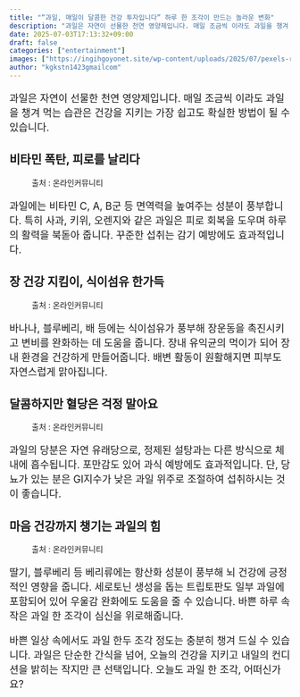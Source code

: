 ```yaml
---
title: "“과일, 매일이 달콤한 건강 투자입니다” 하루 한 조각이 만드는 놀라운 변화"
description: "과일은 자연이 선물한 천연 영양제입니다. 매일 조금씩 이라도 과일을 챙겨 먹는 습관은 건강을 지키는 가장 쉽고도 확실한 방법이 될 수 있습니다."
date: 2025-07-03T17:13:32+09:00
draft: false
categories: ["entertainment"]
images: ["https://ingihgoyonet.site/wp-content/uploads/2025/07/pexels-rynocerontem-2966150-731x1024.jpg", "https://ingihgoyonet.site/wp-content/uploads/2025/07/pexels-jsalamanca-61127-1-1024x683.jpg", "https://ingihgoyonet.site/wp-content/uploads/2025/07/pexels-asphotograpy-867349-1-1024x683.jpg", "https://ingihgoyonet.site/wp-content/uploads/2025/07/pexels-pixabay-89778-1024x684.jpg"]
author: "kgkstn1423gmailcom"
---
```


<p style="font-size:18px">과일은 자연이 선물한 천연 영양제입니다. 매일 조금씩 이라도 과일을 챙겨 먹는 습관은 건강을 지키는 가장 쉽고도 확실한 방법이 될 수 있습니다.</p> <h2 >비타민 폭탄, 피로를 날리다</h2> <figure ><img src="https://ingihgoyonet.site/wp-content/uploads/2025/07/pexels-rynocerontem-2966150-731x1024.jpg" alt="" style="aspect-ratio:16/9;object-fit:cover"/><figcaption >출처 : 온라인커뮤니티</figcaption></figure> <p style="font-size:18px">과일에는 비타민 C, A, B군 등 면역력을 높여주는 성분이 풍부합니다. 특히 사과, 키위, 오렌지와 같은 과일은 피로 회복을 도우며 하루의 활력을 북돋아 줍니다. 꾸준한 섭취는 감기 예방에도 효과적입니다.</p> <h2 >장 건강 지킴이, 식이섬유 한가득</h2> <figure ><img src="https://ingihgoyonet.site/wp-content/uploads/2025/07/pexels-jsalamanca-61127-1-1024x683.jpg" alt="" style="aspect-ratio:16/9;object-fit:cover"/><figcaption >출처 : 온라인커뮤니티</figcaption></figure> <p style="font-size:18px">바나나, 블루베리, 배 등에는 식이섬유가 풍부해 장운동을 촉진시키고 변비를 완화하는 데 도움을 줍니다. 장내 유익균의 먹이가 되어 장내 환경을 건강하게 만들어줍니다. 배변 활동이 원활해지면 피부도 자연스럽게 맑아집니다.</p> <h2 >달콤하지만 혈당은 걱정 말아요</h2> <figure ><img src="https://ingihgoyonet.site/wp-content/uploads/2025/07/pexels-asphotograpy-867349-1-1024x683.jpg" alt="" style="aspect-ratio:16/9;object-fit:cover"/><figcaption >출처 : 온라인커뮤니티</figcaption></figure> <p style="font-size:18px">과일의 당분은 자연 유래당으로, 정제된 설탕과는 다른 방식으로 체내에 흡수됩니다. 포만감도 있어 과식 예방에도 효과적입니다. 단, 당뇨가 있는 분은 GI지수가 낮은 과일 위주로 조절하여 섭취하시는 것이 좋습니다.</p> <h2 >마음 건강까지 챙기는 과일의 힘</h2> <figure ><img src="https://ingihgoyonet.site/wp-content/uploads/2025/07/pexels-pixabay-89778-1024x684.jpg" alt="" style="aspect-ratio:16/9;object-fit:cover"/><figcaption >출처 : 온라인커뮤니티</figcaption></figure> <p style="font-size:18px">딸기, 블루베리 등 베리류에는 항산화 성분이 풍부해 뇌 건강에 긍정적인 영향을 줍니다. 세로토닌 생성을 돕는 트립토판도 일부 과일에 포함되어 있어 우울감 완화에도 도움을 줄 수 있습니다. 바쁜 하루 속 작은 과일 한 조각이 심신을 위로해줍니다.</p> <p style="font-size:18px">바쁜 일상 속에서도 과일 한두 조각 정도는 충분히 챙겨 드실 수 있습니다. 과일은 단순한 간식을 넘어, 오늘의 건강을 지키고 내일의 컨디션을 밝히는 작지만 큰 선택입니다. 오늘도 과일 한 조각, 어떠신가요?</p>